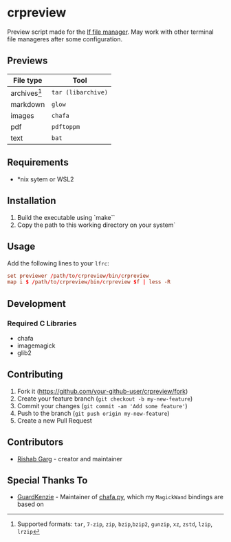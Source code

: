 # crpreview

Preview script made for the [lf file manager](https://github.com/gokcehan/lf). May work with other terminal file manageres after some configuration.

## Previews

| File type    | Tool               |
| ------------ | ------------------ |
| archives[^1] | `tar (libarchive)` |
| markdown     | `glow`             |
| images       | `chafa`            |
| pdf          | `pdftoppm`         |
| text         | `bat`              |

[^1]: Supported formats: `tar`, `7-zip`, `zip`, `bzip`,`bzip2`, `gunzip`, `xz`, `zstd`, `lzip`, `lrzip`

## Requirements

- \*nix sytem or WSL2

## Installation

1. Build the executable using `make``
2. Copy the path to this working directory on your system`

## Usage

Add the following lines to your `lfrc`:

```conf
set previewer /path/to/crpreview/bin/crpreview
map i $ /path/to/crpreview/bin/crpreview $f | less -R
```

## Development

### Required C Libraries

- chafa
- imagemagick
- glib2

## Contributing

1. Fork it (<https://github.com/your-github-user/crpreview/fork>)
2. Create your feature branch (`git checkout -b my-new-feature`)
3. Commit your changes (`git commit -am 'Add some feature'`)
4. Push to the branch (`git push origin my-new-feature`)
5. Create a new Pull Request

## Contributors

- [Rishab Garg](https://github.com/your-github-user) - creator and maintainer

## Special Thanks To

- [GuardKenzie](https://github.com/GuardKenzie) - Maintainer of [chafa.py](https://github.com/GuardKenzie/chafa.py), which my `MagickWand` bindings are based on
